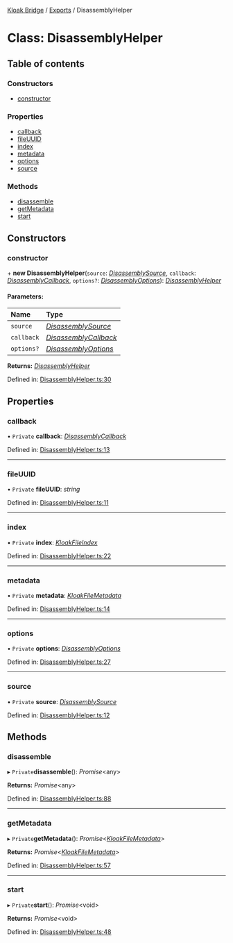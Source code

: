 [Kloak Bridge](../README.md) / [Exports](../modules.md) / DisassemblyHelper

# Class: DisassemblyHelper

## Table of contents

### Constructors

- [constructor](disassemblyhelper.md#constructor)

### Properties

- [callback](disassemblyhelper.md#callback)
- [fileUUID](disassemblyhelper.md#fileuuid)
- [index](disassemblyhelper.md#index)
- [metadata](disassemblyhelper.md#metadata)
- [options](disassemblyhelper.md#options)
- [source](disassemblyhelper.md#source)

### Methods

- [disassemble](disassemblyhelper.md#disassemble)
- [getMetadata](disassemblyhelper.md#getmetadata)
- [start](disassemblyhelper.md#start)

## Constructors

### constructor

\+ **new DisassemblyHelper**(`source`: [*DisassemblySource*](../modules.md#disassemblysource), `callback`: [*DisassemblyCallback*](../modules.md#disassemblycallback), `options?`: [*DisassemblyOptions*](../interfaces/disassemblyoptions.md)): [*DisassemblyHelper*](disassemblyhelper.md)

#### Parameters:

Name | Type |
:------ | :------ |
`source` | [*DisassemblySource*](../modules.md#disassemblysource) |
`callback` | [*DisassemblyCallback*](../modules.md#disassemblycallback) |
`options?` | [*DisassemblyOptions*](../interfaces/disassemblyoptions.md) |

**Returns:** [*DisassemblyHelper*](disassemblyhelper.md)

Defined in: [DisassemblyHelper.ts:30](https://github.com/CoNET-project/kloak-bridge/blob/89f6f20/src/DisassemblyHelper.ts#L30)

## Properties

### callback

• `Private` **callback**: [*DisassemblyCallback*](../modules.md#disassemblycallback)

Defined in: [DisassemblyHelper.ts:13](https://github.com/CoNET-project/kloak-bridge/blob/89f6f20/src/DisassemblyHelper.ts#L13)

___

### fileUUID

• `Private` **fileUUID**: *string*

Defined in: [DisassemblyHelper.ts:11](https://github.com/CoNET-project/kloak-bridge/blob/89f6f20/src/DisassemblyHelper.ts#L11)

___

### index

• `Private` **index**: [*KloakFileIndex*](../interfaces/kloakfileindex.md)

Defined in: [DisassemblyHelper.ts:22](https://github.com/CoNET-project/kloak-bridge/blob/89f6f20/src/DisassemblyHelper.ts#L22)

___

### metadata

• `Private` **metadata**: [*KloakFileMetadata*](../interfaces/kloakfilemetadata.md)

Defined in: [DisassemblyHelper.ts:14](https://github.com/CoNET-project/kloak-bridge/blob/89f6f20/src/DisassemblyHelper.ts#L14)

___

### options

• `Private` **options**: [*DisassemblyOptions*](../interfaces/disassemblyoptions.md)

Defined in: [DisassemblyHelper.ts:27](https://github.com/CoNET-project/kloak-bridge/blob/89f6f20/src/DisassemblyHelper.ts#L27)

___

### source

• `Private` **source**: [*DisassemblySource*](../modules.md#disassemblysource)

Defined in: [DisassemblyHelper.ts:12](https://github.com/CoNET-project/kloak-bridge/blob/89f6f20/src/DisassemblyHelper.ts#L12)

## Methods

### disassemble

▸ `Private`**disassemble**(): *Promise*<any\>

**Returns:** *Promise*<any\>

Defined in: [DisassemblyHelper.ts:88](https://github.com/CoNET-project/kloak-bridge/blob/89f6f20/src/DisassemblyHelper.ts#L88)

___

### getMetadata

▸ `Private`**getMetadata**(): *Promise*<[*KloakFileMetadata*](../interfaces/kloakfilemetadata.md)\>

**Returns:** *Promise*<[*KloakFileMetadata*](../interfaces/kloakfilemetadata.md)\>

Defined in: [DisassemblyHelper.ts:57](https://github.com/CoNET-project/kloak-bridge/blob/89f6f20/src/DisassemblyHelper.ts#L57)

___

### start

▸ `Private`**start**(): *Promise*<void\>

**Returns:** *Promise*<void\>

Defined in: [DisassemblyHelper.ts:48](https://github.com/CoNET-project/kloak-bridge/blob/89f6f20/src/DisassemblyHelper.ts#L48)
